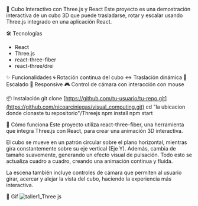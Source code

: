 🧊 Cubo Interactivo con Three.js y React
Este proyecto es una demostración interactiva de un cubo 3D que puede trasladarse, rotar y escalar usando Three.js integrado en una aplicación React.

🛠️ Tecnologías
- React
- Three.js
- react-three-fiber
- react-three/drei

✨ Funcionalidades
🌀 Rotación continua del cubo
↔️ Traslación dinámica
🔎 Escalado 
📱 Responsive
🎮 Control de cámara con interacción con mouse 

📦 Instalación
git clone [https://github.com/tu-usuario/tu-repo.git](https://github.com/nicoarciniegas/visual_computing.git)
cd "la ubicacion donde clonaste tu repositorio"/Threejs
npm install
npm start

🧠 Cómo funciona
Este proyecto utiliza react-three-fiber, una herramienta que integra Three.js con React, para crear una animación 3D interactiva.

El cubo se mueve en un patrón circular sobre el plano horizontal, mientras gira constantemente sobre su eje vertical (Eje Y). Además, cambia de tamaño suavemente, generando un efecto visual de pulsación. Todo esto se actualiza cuadro a cuadro, creando una animación continua y fluida.

La escena también incluye controles de cámara que permiten al usuario girar, acercar y alejar la vista del cubo, haciendo la experiencia más interactiva.

📸 Gif
![taller1_Three js](https://github.com/user-attachments/assets/ccbbf411-e170-4147-970c-5e0f28ddfa88)
